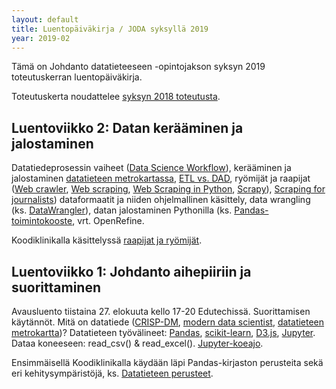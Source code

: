 ```yaml
---
layout: default
title: Luentopäiväkirja / JODA syksyllä 2019
year: 2019-02
---
```


Tämä on Johdanto datatieteeseen -opintojakson syksyn 2019 toteutuskerran luentopäiväkirja.

Toteutuskerta noudattelee [syksyn 2018 toteutusta](https://jodatut.github.io/2018/luentopaivakirja/).  

<!-- Vastaisen varalle:
Toteutus noudattelee [vuoden 2018 toteutuskertaa](https://jodatut.github.io/2018/luentopaivakirja).
Alan dynaamisuudesta johtuen sisältöjä ja toteutustapaa kuitenkin kehitetään jatkuvasti.
-->

<!--
karkean
[luentosuunnitelman](https://docs.google.com/document/d/1drHb2HtmFy_Nu5iVuCtqZV6C9OjsoGMQqDrvDhV7fIc/edit?usp=sharing)
mukaisesti. -->

<!--
Totetutuskerran käytössä on
[Slack-kanava](https://join.slack.com/t/jodatut/shared_invite/enQtMzQyNzE1NzgxNDQwLTIyNmE5OGQwYWIxMjc3MjU2MDU1Mzc0NTQ0OWE3OTg4Y2I5Y2E0MDkxYTAyZjQwNTJhYTFmZGJhNDdiNzMwOTg).
Osa luennoista tallennetaan [Echo360-järjestelmällä](https://echo360.org.uk/section/c9dd83a0-b703-47e7-82fe-545ff4644e75/public).

# Luentopäiväkirja

Kaikkien aikojen ensimmäinen Johdanto datatieteeseen -toteutuskerta on päättynyt.
Katsasta seuraavaksi esimerkiksi opintojaksot [Data- ja informaatioanalytiikka](http://www.tut.fi/opinto-opas/wwwoppaat/opas2017-2018/perus/aineryhmat/Tiedonhallinta/TLO-35100.html) ja
[Introduction to Pattern Recognition and Machine Learning](http://www.tut.fi/opinto-opas/wwwoppaat/opas2017-2018/kv/aineryhmat/Signaalinkasittely/SGN-13006.html).

## Luentoviikko 7: TBD

## Luentoviikko 6: Datan visualisointi

Viimeisellä varsinaisella luentokerralla käydään läpi datan vuorovaikutteista eksploratiivista analytiikka ja luodaan tiekarttaa kohti datatuotteiden kehittämistä. Lue artikkeli [Designing and Developing Analytics-Based Data Products](https://sloanreview.mit.edu/article/designing-and-developing-analytics-based-data-products/) ja katso Jeffrey Heerin [keynote-esitys visuaalisesta analytiikasta](https://www.youtube.com/watch?v=hsfWtPH2kDg).

[Koodiklinikalla](https://jodatut.github.io/2018/Datan-visualisointi) päästään tekemään visualisointeja siihen tarkoitettujen kirjastojen avulla sekä luomaan yksinkertainen web-sovellus datan ympärille.

## Luentoviikko 5: Ohjaamaton koneoppiminen

Miten ohjattu ja ohjaamaton oppiminen eroavat toisistaan?
Ohjaamaton oppiminen (ks. [Unsupervised learning workflow](https://goo.gl/images/dCm55z)),
[ostoskorianalyysi](http://pbpython.com/market-basket-analysis.html),
[verkostoanalyysi](https://github.com/jukkahuhtamaki/demo-twitter-collector/blob/master/README.md) (ks. [Marvel social graph](https://blog.dataiku.com/2015/05/19/marvel-social-graph-analysis)),
ryvästäminen (ks. [k-means-clustering](https://www.datascience.com/blog/k-means-clustering)),
aihemallinnus eli [topic modeling](https://medium.com/mlreview/topic-modeling-with-scikit-learn-e80d33668730) ja sen [riskit](https://rajapinta.co/2017/07/08/varovaisuutta-aihemallinnuksen-kanssa/).

Koodiklinikalla tutustutaan [ryvästämiseen ostoskorianalyysin kautta](https://jodatut.github.io/2018/Ostoskorianalyysi).

## Luentoviikko 4: Harjoitustyöhön tutustuminen

Lue ennen luentoa: [Predicting Airbnb Listing Prices with Scikit-Learn and Apache Spark](https://mapr.com/blog/predicting-airbnb-listing-prices-scikit-learn-and-apache-spark/)

Johdanto datatieteeseen -harjoitustyössä käydään läpi datatiedeprojektin keskeiset vaiheet.
Voit valita aiheen ja datalähteen vapaasti.
Saat pisteitä julkaisemalla Slackissa kuvauksen [harjoitustyön eri vaiheiden](https://jodatut.github.io/2018/harjoitustyo/) toteutuksesta.
Eräs vaihtoehto on Airbnb-aineiston analysointi.
Voit vaikkapa toteuttaa hintaennustimen [esimerkkianalyysiä](https://mapr.com/blog/predicting-airbnb-listing-prices-scikit-learn-and-apache-spark/) soveltamalla.

Koodiklinikalla [syvennytään lineaariregressioon](https://jodatut.github.io/2018/Kategoriset-muuttujat-ja-puuttuva-data).

## Luentoviikko 3: Koneoppimisen periaatteet

Lue ennen luentoa: [Näin laadullinen tieto jalostuu laskennalliseksi: piirteet sosiaalisen median analytiikassa](https://rajapinta.co/2017/10/16/nain-laadullinen-tieto-jalostuu-laskennalliseksi-piirteet-sosiaalisen-median-analytiikassa/)

Koneoppimisen työnkulku (ks. [Supervised learning workflow](https://twitter.com/jnkka/status/973566383899455488)),
sovellusesimerkki: [asiakaspoistuma-analyysi](http://www.louhia.fi/2014/08/27/asiakaspoistuma-analyysi-ja-miljoona-lisamyyntia/),
piirteiden erottaminen (ks. [esilukemisto]((https://rajapinta.co/2017/10/16/nain-laadullinen-tieto-jalostuu-laskennalliseksi-piirteet-sosiaalisen-median-analytiikassa/))),
piirteiden jalostaminen (ks.
[feature engineering](https://medium.com/mindorks/what-is-feature-engineering-for-machine-learning-d8ba3158d97a)),
luokittelu Pythonilla ([step-by-step tutorial](https://machinelearningmastery.com/machine-learning-in-python-step-by-step/)), dataesimerkkejä (ks. [IBM Watson datasets](https://www.ibm.com/communities/analytics/watson-analytics-blog/guide-to-sample-datasets/)),
dataan tutustuminen käyntiin (ks.
[explore](https://github.com/jodatut/2018/tree/master/koodiesimerkit/explore)).

Koodiklinikalla [esimerkkejä lineaariregressiosta](https://jodatut.github.io/2018/Lineaariregressio).
-->

## Luentoviikko 2: Datan kerääminen ja jalostaminen

Datatiedeprosessin vaiheet ([Data Science Workflow](https://cacm.acm.org/blogs/blog-cacm/169199-data-science-workflow-overview-and-challenges/fulltext)),
kerääminen ja jalostaminen [datatieteen metrokartassa](http://nirvacana.com/thoughts/2013/07/08/becoming-a-data-scientist/),
[ETL vs. DAD](https://www.datasciencecentral.com/profiles/blogs/data-scientist-versus-data-engineer),
ryömijät ja raapijat
([Web crawler](https://en.wikipedia.org/wiki/Web_crawler),
[Web scraping](https://en.wikipedia.org/wiki/Web_scraping),
[Web Scraping in Python](https://www.analyticsvidhya.com/blog/2015/10/beginner-guide-web-scraping-beautiful-soup-python/),
[Scrapy](https://scrapy.org/)),
[Scraping for journalists](https://leanpub.com/scrapingforjournalists))
dataformaatit ja niiden ohjelmallinen käsittely,
data wrangling (ks. [DataWrangler](http://vis.stanford.edu/wrangler/)),
datan jalostaminen Pythonilla
(ks. [Pandas-toimintokooste](https://www.datacamp.com/community/blog/pandas-cheat-sheet-python),
vrt. OpenRefine.

Koodiklinikalla käsittelyssä [raapijat ja ryömijät](https://jodatut.github.io/2018/Raapijat-ja-ry%C3%B6mij%C3%A4t/).

## Luentoviikko 1: Johdanto aihepiiriin ja suorittaminen

Avausluento tiistaina 27. elokuuta kello 17-20 Edutechissä.
Suorittamisen käytännöt.
Mitä on datatiede
([CRISP-DM](https://en.wikipedia.org/wiki/Cross-industry_standard_process_for_data_mining),
[modern data scientist](https://www.schoolofdatascience.amsterdam/news/skills-need-become-modern-data-scientist/),
[datatieteen metrokartta](http://nirvacana.com/thoughts/2013/07/08/becoming-a-data-scientist/))?
Datatieteen työvälineet:
[Pandas](https://pandas.pydata.org/),
[scikit-learn](http://scikit-learn.org/),
[D3.js](https://d3js.org/),
[Jupyter](http://jupyter.org/).
Dataa koneeseen:
read_csv() & read_excel().
[Jupyter-koeajo](https://github.com/jodatut/2019-02/blob/master/koodiesimerkit/jupyter-demo/Koeajossa-Jupyter.ipynb).

Ensimmäisellä Koodiklinikalla käydään läpi Pandas-kirjaston perusteita sekä eri kehitysympäristöjä, ks. [Datatieteen perusteet](https://jodatut.github.io/2019-02/Datatiede-perusteet/).

<!--Liittykää myös kurssin [Slack-kanavalle](https://join.slack.com/t/jodatut/shared_invite/enQtMzIyOTk4NjI5OTM2LTU2NDUwM2I0ZmRhZmI4Y2E5OWM1NGE1MTA5NDQ5NGRhMDI3NWI0MjUxZDA5MjIxMjhmNmFlYmI5YzRjZTdmOWU).-->
